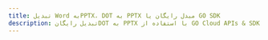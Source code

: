 ---title: تبدیل Word بهPPTX، DOT به PPTX مبدل رایگان یا GO SDKdescription: تبدیل رایگانDOT به PPTX با استفاده از GO Cloud APIs & SDK. همچنین اسناد Microsoft Word و OpenOffice را در Cloud ایجاد، ویرایش و رندر کنید.---